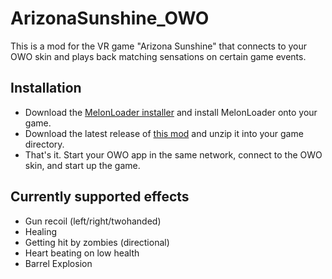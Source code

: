 # ArizonaSunshine_OWO

This is a mod for the VR game "Arizona Sunshine" that connects to your OWO skin and plays back matching sensations on certain game events.

## Installation

* Download the [MelonLoader installer](https://melonwiki.xyz/#/?id=automated-installation) and install MelonLoader onto your game.
* Download the latest release of [this mod](https://github.com/floh-bhaptics/ArizonaSunshine_OWO/releases/latest) and unzip it into your game directory.
* That's it. Start your OWO app in the same network, connect to the OWO skin, and start up the game.

## Currently supported effects

* Gun recoil (left/right/twohanded)
* Healing
* Getting hit by zombies (directional)
* Heart beating on low health
* Barrel Explosion
